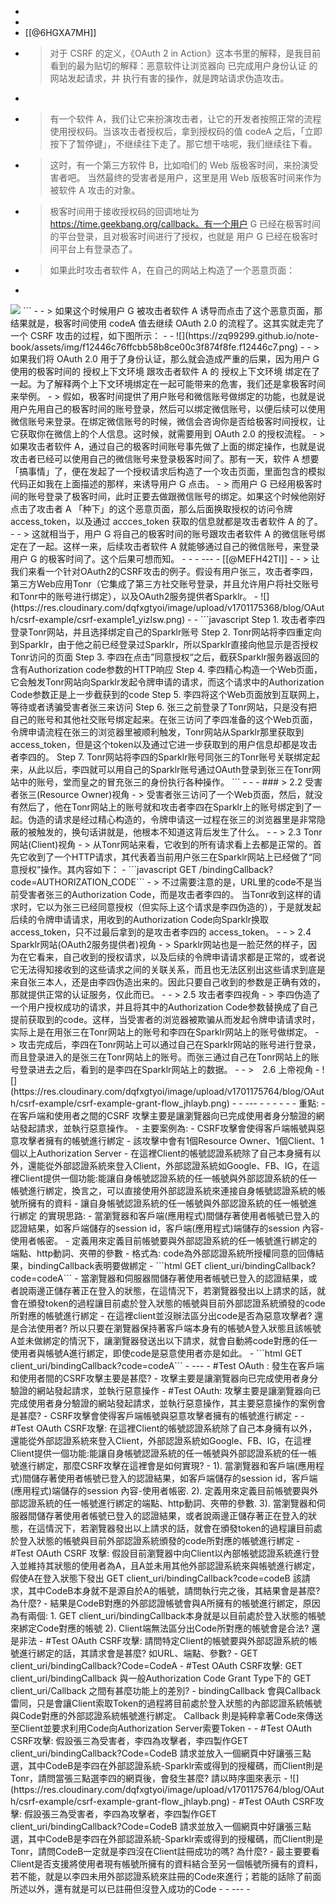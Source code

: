 - 
- 
- [[@6HGXA7MH]]
- > 对于 CSRF 的定义，《OAuth 2 in Action》这本书里的解释，是我目前看到的最为贴切的解释：恶意软件让浏览器向 已完成用户身份认证 的网站发起请求，并 执行有害的操作，就是跨站请求伪造攻击。
- 
- >  有一个软件 A，我们让它来扮演攻击者，让它的开发者按照正常的流程使用授权码。当该攻击者授权后，拿到授权码的值 codeA 之后，「立即按下了暂停键」，不继续往下走了。那它想干啥呢，我们继续往下看。
- > 这时，有一个第三方软件 B，比如咱们的 Web 版极客时间，来扮演受害者吧。 当然最终的受害者是用户，这里是用 Web 版极客时间来作为被软件 A 攻击的对象。
- > 极客时间用于接收授权码的回调地址为 https://time.geekbang.org/callback。有一个用户 G 已经在极客时间的平台登录，且对极客时间进行了授权，也就是 用户 G 已经在极客时间平台上有登录态了。
- > 如果此时攻击者软件 A，在自己的网站上构造了一个恶意页面：
- ```html
<html>
  <img src ="https://time.geekbang.org/callback？code=codeA">
</html>```
- 
- > 如果这个时候用户 G 被攻击者软件 A 诱导而点击了这个恶意页面，那结果就是，极客时间使用 codeA 值去继续 OAuth 2.0 的流程了。这其实就走完了一个 CSRF 攻击的过程，如下图所示：
- 
- ![](https://zq99299.github.io/note-book/assets/img/f12446c76ffcbb58b8ce00c3f874f8fe.f12446c7.png)
- 
- > 如果我们将 OAuth 2.0 用于了身份认证，那么就会造成严重的后果，因为用户 G 使用的极客时间的 授权上下文环境 跟攻击者软件 A 的 授权上下文环境 绑定在了一起。为了解释两个上下文环境绑定在一起可能带来的危害，我们还是拿极客时间来举例。
- > 假如，极客时间提供了用户账号和微信账号做绑定的功能，也就是说用户先用自己的极客时间的账号登录，然后可以绑定微信账号，以便后续可以使用微信账号来登录。在绑定微信账号的时候，微信会咨询你是否给极客时间授权，让它获取你在微信上的个人信息。这时候，就需要用到 OAuth 2.0 的授权流程。
- > 如果攻击者软件 A，通过自己的极客时间账号事先做了上面的绑定操作，也就是说攻击者已经可以使用自己的微信账号来登录极客时间了。那有一天，软件 A 想要「搞事情」了，便在发起了一个授权请求后构造了一个攻击页面，里面包含的模拟代码正如我在上面描述的那样，来诱导用户 G 点击。
- > 而用户 G 已经用极客时间的账号登录了极客时间，此时正要去做跟微信账号的绑定。如果这个时候他刚好点击了攻击者 A 「种下」的这个恶意页面，那么后面换取授权的访问令牌 access_token，以及通过 accces_token 获取的信息就都是攻击者软件 A 的了。
- 
- > 这就相当于，用户 G 将自己的极客时间的账号跟攻击者软件 A 的微信账号绑定在了一起。这样一来，后续攻击者软件 A 就能够通过自己的微信账号，来登录用户 G 的极客时间了。这个后果可想而知。
- 
- 
- ---
- [[@MEFH42TI]]
- 
- > 让我们来看一个针对OAuth2的CSRF攻击的例子。假设有用户张三，攻击者李四，第三方Web应用Tonr（它集成了第三方社交账号登录，并且允许用户将社交账号和Tonr中的账号进行绑定），以及OAuth2服务提供者Sparklr。
- ![](https://res.cloudinary.com/dqfxgtyoi/image/upload/v1701175368/blog/OAuth/csrf-example/csrf-example1_yizlsw.png)
- 
- ```javascript
Step 1. 攻击者李四登录Tonr网站，并且选择绑定自己的Sparklr账号
Step 2. Tonr网站将李四重定向到Sparklr，由于他之前已经登录过Sparklr，所以Sparklr直接向他显示是否授权Tonr访问的页面
Step 3. 李四在点击”同意授权“之后，截获Sparklr服务器返回的含有Authorization code参数的HTTP响应
Step 4. 李四精心构造一个Web页面，它会触发Tonr网站向Sparklr发起令牌申请的请求，而这个请求中的Authorization Code参数正是上一步截获到的code
Step 5. 李四将这个Web页面放到互联网上，等待或者诱骗受害者张三来访问
Step 6. 张三之前登录了Tonr网站，只是没有把自己的账号和其他社交账号绑定起来。在张三访问了李四准备的这个Web页面，令牌申请流程在张三的浏览器里被顺利触发，Tonr网站从Sparklr那里获取到access_token，但是这个token以及通过它进一步获取到的用户信息却都是攻击者李四的。
Step 7. Tonr网站将李四的Sparklr账号同张三的Tonr账号关联绑定起来，从此以后，李四就可以用自己的Sparklr账号通过OAuth登录到张三在Tonr网站中的账号，堂而皇之的冒充张三的身份执行各种操作。
```
- 
-  
- ### > 2.2 受害者张三(Resource Owner)视角
    - > 受害者张三访问了一个Web页面，然后，就没有然后了，他在Tonr网站上的账号就和攻击者李四在Sparklr上的账号绑定到了一起。伪造的请求是经过精心构造的，令牌申请这一过程在张三的浏览器里是非常隐蔽的被触发的，换句话讲就是，他根本不知道这背后发生了什么。
- 
- > 2.3 Tonr网站(Client)视角
    - > 从Tonr网站来看，它收到的所有请求看上去都是正常的。首先它收到了一个HTTP请求，其代表着当前用户张三在Sparklr网站上已经做了“同意授权”操作。其内容如下：
    - ```javascript
GET /bindingCallback?code=AUTHORIZATION_CODE```
    - > 不过需要注意的是，URL里的code不是当前受害者张三的Authorization Code，而是攻击者李四的。 当Tonr收到这样的请求时，它以为张三已经同意授权（但实际上这个请求是李四伪造的），于是就发起后续的令牌申请请求，用收到的Authorization Code向Sparklr换取access_token，只不过最后拿到的是攻击者李四的 access_token。
- 
- > 2.4 Sparklr网站(OAuth2服务提供者)视角
    - > Sparklr网站也是一脸茫然的样子，因为在它看来，自己收到的授权请求，以及后续的令牌申请请求都是正常的，或者说它无法得知接收到的这些请求之间的关联关系，而且也无法区别出这些请求到底是来自张三本人，还是由李四伪造出来的。因此只要自己收到的参数是正确有效的，那就提供正常的认证服务，仅此而已。
- 
- > 2.5 攻击者李四视角
    - >  李四伪造了一个用户授权成功的请求，并且将其中的Authorization Code参数替换成了自己提前获取到的code。这样，当受害者的浏览器被欺骗从而发起令牌申请请求时，实际上是在用张三在Tonr网站上的账号和李四在Sparklr网站上的账号做绑定。
    - > 攻击完成后，李四在Tonr网站上可以通过自己在Sparklr网站的账号进行登录，而且登录进入的是张三在Tonr网站上的账号。而张三通过自己在Tonr网站上的账号登录进去之后，看到的是李四在Sparklr网站上的数据。
- 
- >　2.6 上帝视角
- ![](https://res.cloudinary.com/dqfxgtyoi/image/upload/v1701175764/blog/OAuth/csrf-example/csrf-example-grant-flow_jhlayb.png)
- 
- ---
- 
- 
- 
- 
- 
- 重點:
- 在客戶端和使用者之間的CSRF 攻擊主要是讓瀏覽器向已完成使用者身分驗證的網站發起請求，並執行惡意操作。
- 主要案例為:
- CSRF攻擊會使得客戶端帳號與惡意攻擊者擁有的帳號進行綁定
    - 該攻擊中會有1個Resource Owner、1個Client、1個以上Authorization Server
    - 在這裡Client的帳號認證系統除了自己本身擁有以外，還能從外部認證系統來登入Client，外部認證系統如Google、FB、IG，在這裡Client提供一個功能:能讓自身帳號認證系統的任一帳號與外部認證系統的任一帳號進行綁定，換言之，可以直接使用外部認證系統來連接自身帳號認證系統的帳號所擁有的資料
        - 讓自身帳號認證系統的任一帳號與外部認證系統的任一帳號進行綁定 的實現思路:
            - 當瀏覽器和客戶端(應用程式)間儲存著使用者帳號已登入的認證結果，如客戶端儲存的session id，客戶端(應用程式)端儲存的session 內容-使用者帳密。 
            -  定義用來定義目前帳號要與外部認證系統的任一帳號進行綁定的端點、http動詞、夾帶的參數
                - 格式為: code為外部認證系統所授權同意的回傳結果，bindingCallback表明要做綁定
                - ```html
GET client_uri/bindingCallback?code=codeA```
            - 當瀏覽器和伺服器間儲存著使用者帳號已登入的認證結果，或者說兩邊正儲存著正在登入的狀態，在這情況下，若瀏覽器發出以上請求的話，就會在頒發token的過程讓目前處於登入狀態的帳號與目前外部認證系統頒發的code所對應的帳號進行綁定
    - 在這裡client並沒辦法區分出code是否為惡意攻擊者? 還是合法使用者? 所以只要在瀏覽器保持著客戶端本身有的帳號A登入狀態且該帳號A並未做綁定的情況下，讓瀏覽器發送出以下請求，就會自動將code對應的任一使用者與帳號A進行綁定，即使code是惡意使用者亦是如此。
    - ```html
GET client_uri/bindingCallback?code=codeA```
- ---
- #Test OAuth : 發生在客戶端和使用者間的CSRF攻擊主要是甚麼?
    - 攻擊主要是讓瀏覽器向已完成使用者身分驗證的網站發起請求，並執行惡意操作
- #Test OAuth: 攻擊主要是讓瀏覽器向已完成使用者身分驗證的網站發起請求，並執行惡意操作，其主要惡意操作的案例會是甚麼?
    - CSRF攻擊會使得客戶端帳號與惡意攻擊者擁有的帳號進行綁定
- 
- #Test OAuth CSRF攻擊: 在這裡Client的帳號認證系統除了自己本身擁有以外，還能從外部認證系統來登入Client，外部認證系統如Google、FB、IG，在這裡Client提供一個功能:能讓自身帳號認證系統的任一帳號與外部認證系統的任一帳號進行綁定，那麼CSRF攻擊在這裡會是如何實現?
    - 1). 當瀏覽器和客戶端(應用程式)間儲存著使用者帳號已登入的認證結果，如客戶端儲存的session id，客戶端(應用程式)端儲存的session 內容-使用者帳密.  2). 定義用來定義目前帳號要與外部認證系統的任一帳號進行綁定的端點、http動詞、夾帶的參數.  3). 當瀏覽器和伺服器間儲存著使用者帳號已登入的認證結果，或者說兩邊正儲存著正在登入的狀態，在這情況下，若瀏覽器發出以上請求的話，就會在頒發token的過程讓目前處於登入狀態的帳號與目前外部認證系統頒發的code所對應的帳號進行綁定
- #Test OAuth CSRF 攻擊: 假設目前瀏覽器中向Client以內部帳號認證系統進行登入並維持其狀態的使用者為A，且A並未用其他外部認證系統來與帳號進行綁定，假使A在登入狀態下發出 GET client_uri/bindingCallback?code=codeB 該請求，其中CodeB本身就不是源自於A的帳號，請問執行完之後，其結果會是甚麼? 為什麼?
    - 結果是CodeB對應的外部認證帳號會與A所擁有的帳號進行綁定，原因為有兩個: 1. GET client_uri/bindingCallback本身就是以目前處於登入狀態的帳號來綁定Code對應的帳號 2). Client端無法區分出Code所對應的帳號會是合法? 還是非法
- #Test OAuth CSRF攻擊: 請問特定Client的帳號要與外部認證系統的帳號進行綁定的話，其請求會是甚麼? 如URL、端點、參數?
    - GET client_uri/bindingCallback?Code=CodeA
- #Test OAuth CSRF攻擊: GET client_uri/bindingCallback 與一般Authorization Code Grant Type下的 GET client_uri/Callback 之間有甚麼功能上的差別? 
    - bindingCallback 會與Callback雷同，只是會讓Client索取Token的過程將目前處於登入狀態的內部認證系統帳號與Code對應的外部認證系統帳號進行綁定。 Callback 則是純粹拿著Code來傳送至Client並要求利用Code向Authorization Server索要Token
- 
- #Test OAuth CSRF攻擊: 假設張三為受害者，李四為攻擊者，李四製作GET client_uri/bindingCallback?Code=CodeB 請求並放入一個網頁中好讓張三點選，其中CodeB是李四在外部認證系統-Sparklr索或得到的授權碼，而Client則是Tonr，請問當張三點選李四的網頁後，會發生甚麼? 請以時序圖來表示
    - ![](https://res.cloudinary.com/dqfxgtyoi/image/upload/v1701175764/blog/OAuth/csrf-example/csrf-example-grant-flow_jhlayb.png)
- #Test OAuth CSRF攻擊: 假設張三為受害者，李四為攻擊者，李四製作GET client_uri/bindingCallback?Code=CodeB 請求並放入一個網頁中好讓張三點選，其中CodeB是李四在外部認證系統-Sparklr索或得到的授權碼，而Client則是Tonr，請問CodeB一定就是李四沒在Client註冊成功的嗎? 為什麼?
    - 最主要要看Client是否支援將使用者現有帳號所擁有的資料結合至另一個帳號所擁有的資料，若不能，就是以李四未用外部認證系統來註冊的Code來進行；若能的話除了前面所述以外，還有就是可以已註冊但沒登入成功的Code
- 
- ---
- 
